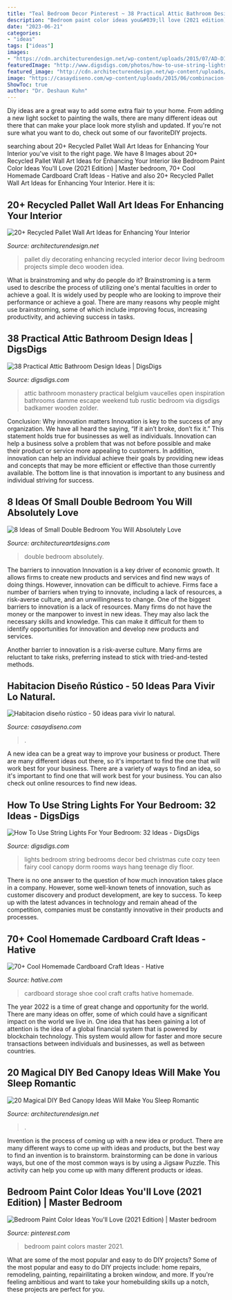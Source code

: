 ```yaml
---
title: "Teal Bedroom Decor Pinterest ~ 38 Practical Attic Bathroom Design Ideas"
description: "Bedroom paint color ideas you&#039;ll love (2021 edition)"
date: "2023-06-21"
categories:
- "ideas"
tags: ["ideas"]
images:
- "https://cdn.architecturendesign.net/wp-content/uploads/2015/07/AD-DIY-Bed-Canopy-11.jpg"
featuredImage: "http://www.digsdigs.com/photos/how-to-use-string-lights-for-your-bedroom-ideas-18-554x831.jpg"
featured_image: "http://cdn.architecturendesign.net/wp-content/uploads/2015/06/AD-Pallet-Wall-Art-9.jpg"
image: "https://casaydiseno.com/wp-content/uploads/2015/06/combinacion-dormitorio-rustico-moderno-estilo.jpg"
ShowToc: true
author: "Dr. Deshaun Kuhn"
---
```



Diy ideas are a great way to add some extra flair to your home. From adding a new light socket to painting the walls, there are many different ideas out there that can make your place look more stylish and updated. If you're not sure what you want to do, check out some of our favoriteDIY projects.

	

		
searching about 20+ Recycled Pallet Wall Art Ideas for Enhancing Your Interior you've visit to the right page. We have 8 Images about 20+ Recycled Pallet Wall Art Ideas for Enhancing Your Interior like Bedroom Paint Color Ideas You&#039;ll Love (2021 Edition) | Master bedroom, 70+ Cool Homemade Cardboard Craft Ideas - Hative and also 20+ Recycled Pallet Wall Art Ideas for Enhancing Your Interior. Here it is:
		
    
## 20+ Recycled Pallet Wall Art Ideas For Enhancing Your Interior

<img loading=lazy src="http://cdn.architecturendesign.net/wp-content/uploads/2015/06/AD-Pallet-Wall-Art-9.jpg" onerror="this.onerror=null;this.src='https://tse4.mm.bing.net/th?id=OIP.xZGMJb9Zy_pKMOJAJpu9VgHaLH&amp;pid=15.1';" alt="20+ Recycled Pallet Wall Art Ideas for Enhancing Your Interior">

_Source: architecturendesign.net_

>pallet diy decorating enhancing recycled interior decor living bedroom projects simple deco wooden idea. 

	

What is brainstroming and why do people do it?
Brainstroming is a term used to describe the process of utilizing one's mental faculties in order to achieve a goal. It is widely used by people who are looking to improve their performance or achieve a goal. There are many reasons why people might use brainstroming, some of which include improving focus, increasing productivity, and achieving success in tasks.

    
## 38 Practical Attic Bathroom Design Ideas | DigsDigs

<img loading=lazy src="http://www.digsdigs.com/photos/practical-attic-bathroom-design-ideas-31.jpg" onerror="this.onerror=null;this.src='https://tse3.mm.bing.net/th?id=OIP.PEZP0g3RK_NL8TaSFATSTwHaJ3&amp;pid=15.1';" alt="38 Practical Attic Bathroom Design Ideas | DigsDigs">

_Source: digsdigs.com_

>attic bathroom monastery practical belgium vaucelles open inspiration bathrooms damme escape weekend tub rustic bedroom via digsdigs badkamer wooden zolder. 

	

Conclusion: Why innovation matters
Innovation is key to the success of any organization. We have all heard the saying, “If it ain’t broke, don’t fix it.” This statement holds true for businesses as well as individuals. Innovation can help a business solve a problem that was not before possible and make their product or service more appealing to customers. In addition, innovation can help an individual achieve their goals by providing new ideas and concepts that may be more efficient or effective than those currently available. The bottom line is that innovation is important to any business and individual striving for success.

    
## 8 Ideas Of Small Double Bedroom You Will Absolutely Love

<img loading=lazy src="https://www.architectureartdesigns.com/wp-content/uploads/2020/07/3-2-630x977.jpg" onerror="this.onerror=null;this.src='https://tse1.mm.bing.net/th?id=OIP.1-voHbmnbrXHhbp8FwiWOAHaLf&amp;pid=15.1';" alt="8 Ideas of Small Double Bedroom You Will Absolutely Love">

_Source: architectureartdesigns.com_

>double bedroom absolutely. 

	

The barriers to innovation
Innovation is a key driver of economic growth. It allows firms to create new products and services and find new ways of doing things. However, innovation can be difficult to achieve. Firms face a number of barriers when trying to innovate, including a lack of resources, a risk-averse culture, and an unwillingness to change.
One of the biggest barriers to innovation is a lack of resources. Many firms do not have the money or the manpower to invest in new ideas. They may also lack the necessary skills and knowledge. This can make it difficult for them to identify opportunities for innovation and develop new products and services.

Another barrier to innovation is a risk-averse culture. Many firms are reluctant to take risks, preferring instead to stick with tried-and-tested methods.

    
## Habitacion Diseño Rústico - 50 Ideas Para Vivir Lo Natural.

<img loading=lazy src="https://casaydiseno.com/wp-content/uploads/2015/06/combinacion-dormitorio-rustico-moderno-estilo.jpg" onerror="this.onerror=null;this.src='https://tse3.mm.bing.net/th?id=OIP.IVUbj8UDsyv7cUlH-Boe-wHaKX&amp;pid=15.1';" alt="Habitacion diseño rústico - 50 ideas para vivir lo natural.">

_Source: casaydiseno.com_

>. 

	

A new idea can be a great way to improve your business or product. There are many different ideas out there, so it's important to find the one that will work best for your business. There are a variety of ways to find an idea, so it's important to find one that will work best for your business. You can also check out online resources to find new ideas.

    
## How To Use String Lights For Your Bedroom: 32 Ideas - DigsDigs

<img loading=lazy src="http://www.digsdigs.com/photos/how-to-use-string-lights-for-your-bedroom-ideas-18-554x831.jpg" onerror="this.onerror=null;this.src='https://tse4.mm.bing.net/th?id=OIP.MwStiZgjDQuNY3bJrGmW8AHaLH&amp;pid=15.1';" alt="How To Use String Lights For Your Bedroom: 32 Ideas - DigsDigs">

_Source: digsdigs.com_

>lights bedroom string bedrooms decor bed christmas cute cozy teen fairy cool canopy dorm rooms ways hang teenage diy floor. 

	

There is no one answer to the question of how much innovation takes place in a company. However, some well-known tenets of innovation, such as customer discovery and product development, are key to success. To keep up with the latest advances in technology and remain ahead of the competition, companies must be constantly innovative in their products and processes.

    
## 70+ Cool Homemade Cardboard Craft Ideas - Hative

<img loading=lazy src="https://hative.com/wp-content/uploads/2014/04/cardboard-crafts/13-cardboard-shoe-storage.jpg" onerror="this.onerror=null;this.src='https://tse3.mm.bing.net/th?id=OIP.9Pa96wJwxVCW1WZjrLNPSAHaI0&amp;pid=15.1';" alt="70+ Cool Homemade Cardboard Craft Ideas - Hative">

_Source: hative.com_

>cardboard storage shoe cool craft crafts hative homemade. 

	

The year 2022 is a time of great change and opportunity for the world. There are many ideas on offer, some of which could have a significant impact on the world we live in. One idea that has been gaining a lot of attention is the idea of a global financial system that is powered by blockchain technology. This system would allow for faster and more secure transactions between individuals and businesses, as well as between countries.

    
## 20 Magical DIY Bed Canopy Ideas Will Make You Sleep Romantic

<img loading=lazy src="https://cdn.architecturendesign.net/wp-content/uploads/2015/07/AD-DIY-Bed-Canopy-11.jpg" onerror="this.onerror=null;this.src='https://tse3.mm.bing.net/th?id=OIP.FZB2nXjLbgdkWaOOh5AVIAHaLG&amp;pid=15.1';" alt="20 Magical DIY Bed Canopy Ideas Will Make You Sleep Romantic">

_Source: architecturendesign.net_

>. 

	

Invention is the process of coming up with a new idea or product. There are many different ways to come up with ideas and products, but the best way to find an invention is to brainstorm. brainstorming can be done in various ways, but one of the most common ways is by using a Jigsaw Puzzle. This activity can help you come up with many different products or ideas.

    
## Bedroom Paint Color Ideas You&#039;ll Love (2021 Edition) | Master Bedroom

<img loading=lazy src="https://i.pinimg.com/736x/4f/fe/02/4ffe02e6ce54dc2053d153eb352cc868.jpg" onerror="this.onerror=null;this.src='https://tse3.mm.bing.net/th?id=OIP.xZPqTK2wk8bqv7BDRRYohgHaLH&amp;pid=15.1';" alt="Bedroom Paint Color Ideas You&#039;ll Love (2021 Edition) | Master bedroom">

_Source: pinterest.com_

>bedroom paint colors master 2021. 

	

What are some of the most popular and easy to do DIY projects?
Some of the most popular and easy to do DIY projects include: home repairs, remodeling, painting, repairilitating a broken window, and more. If you're feeling ambitious and want to take your homebuilding skills up a notch, these projects are perfect for you.

